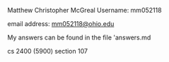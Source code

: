 Matthew Christopher McGreal
Username: mm052118

email address: mm052118@ohio.edu

My answers can be found in the file 'answers.md

cs 2400 (5900) section 107

